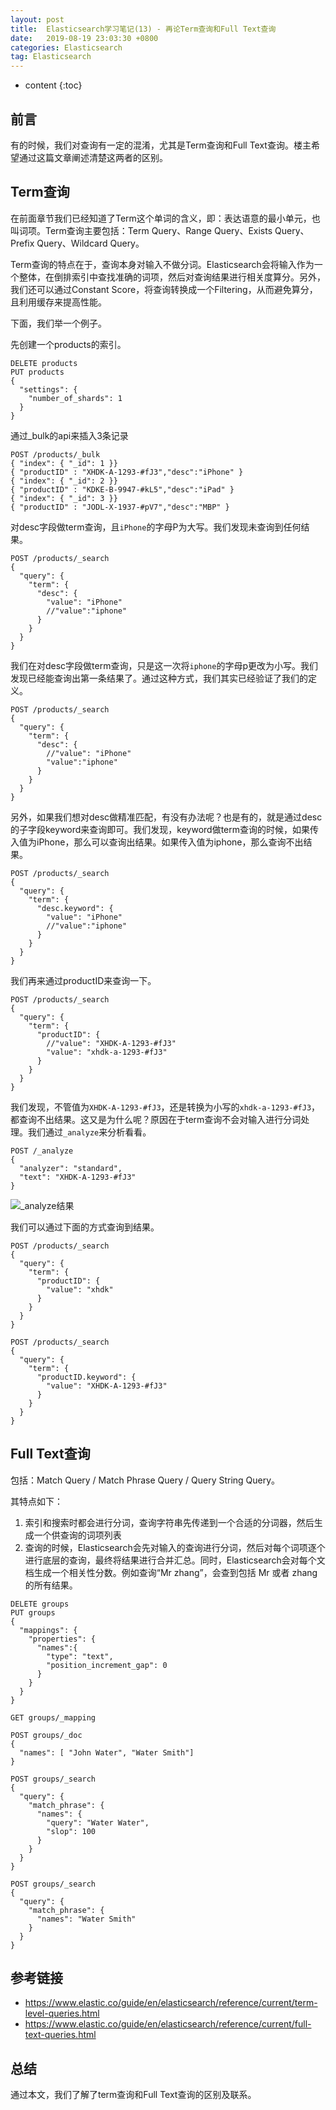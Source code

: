 ```yaml
---
layout: post
title:  Elasticsearch学习笔记(13) - 再论Term查询和Full Text查询
date:   2019-08-19 23:03:30 +0800
categories: Elasticsearch
tag: Elasticsearch
---
```


* content
{:toc}

## 前言

有的时候，我们对查询有一定的混淆，尤其是Term查询和Full Text查询。楼主希望通过这篇文章阐述清楚这两者的区别。

## Term查询

在前面章节我们已经知道了Term这个单词的含义，即：表达语意的最小单元，也叫词项。Term查询主要包括：Term Query、Range Query、Exists Query、Prefix Query、Wildcard Query。

Term查询的特点在于，查询本身对输入不做分词。Elasticsearch会将输入作为一个整体，在倒排索引中查找准确的词项，然后对查询结果进行相关度算分。另外，我们还可以通过Constant Score，将查询转换成一个Filtering，从而避免算分，且利用缓存来提高性能。

下面，我们举一个例子。

先创建一个products的索引。

```
DELETE products
PUT products
{
  "settings": {
    "number_of_shards": 1
  }
}
```

通过_bulk的api来插入3条记录

```
POST /products/_bulk
{ "index": { "_id": 1 }}
{ "productID" : "XHDK-A-1293-#fJ3","desc":"iPhone" }
{ "index": { "_id": 2 }}
{ "productID" : "KDKE-B-9947-#kL5","desc":"iPad" }
{ "index": { "_id": 3 }}
{ "productID" : "JODL-X-1937-#pV7","desc":"MBP" }
```

对desc字段做term查询，且`iPhone`的字母P为大写。我们发现未查询到任何结果。

```
POST /products/_search
{
  "query": {
    "term": {
      "desc": {
        "value": "iPhone"
        //"value":"iphone"
      }
    }
  }
}
```

我们在对desc字段做term查询，只是这一次将`iphone`的字母p更改为小写。我们发现已经能查询出第一条结果了。通过这种方式，我们其实已经验证了我们的定义。

```
POST /products/_search
{
  "query": {
    "term": {
      "desc": {
        //"value": "iPhone"
        "value":"iphone"
      }
    }
  }
}
```

另外，如果我们想对desc做精准匹配，有没有办法呢？也是有的，就是通过desc的子字段keyword来查询即可。我们发现，keyword做term查询的时候，如果传入值为iPhone，那么可以查询出结果。如果传入值为iphone，那么查询不出结果。

```
POST /products/_search
{
  "query": {
    "term": {
      "desc.keyword": {
        "value": "iPhone"
        //"value":"iphone"
      }
    }
  }
}
```

我们再来通过productID来查询一下。

```
POST /products/_search
{
  "query": {
    "term": {
      "productID": {
        //"value": "XHDK-A-1293-#fJ3"
        "value": "xhdk-a-1293-#fJ3"
      }
    }
  }
}
```

我们发现，不管值为`XHDK-A-1293-#fJ3`，还是转换为小写的`xhdk-a-1293-#fJ3`，都查询不出结果。这又是为什么呢？原因在于term查询不会对输入进行分词处理。我们通过`_analyze`来分析看看。

```
POST /_analyze
{
  "analyzer": "standard",
  "text": "XHDK-A-1293-#fJ3"
}
```

![_analyze结果](https://upload-images.jianshu.io/upload_images/845143-fa65148c342434a1.png)

我们可以通过下面的方式查询到结果。

```
POST /products/_search
{
  "query": {
    "term": {
      "productID": {
        "value": "xhdk"
      }
    }
  }
}

POST /products/_search
{
  "query": {
    "term": {
      "productID.keyword": {
        "value": "XHDK-A-1293-#fJ3"
      }
    }
  }
}
```

## Full Text查询

包括：Match Query / Match Phrase Query / Query String Query。

其特点如下：

1. 索引和搜索时都会进行分词，查询字符串先传递到一个合适的分词器，然后生成一个供查询的词项列表
2. 查询的时候，Elasticsearch会先对输入的查询进行分词，然后对每个词项逐个进行底层的查询，最终将结果进行合并汇总。同时，Elasticsearch会对每个文档生成一个相关性分数。例如查询“Mr zhang”，会查到包括 Mr 或者 zhang 的所有结果。

```
DELETE groups
PUT groups
{
  "mappings": {
    "properties": {
      "names":{
        "type": "text",
        "position_increment_gap": 0
      }
    }
  }
}

GET groups/_mapping

POST groups/_doc
{
  "names": [ "John Water", "Water Smith"]
}

POST groups/_search
{
  "query": {
    "match_phrase": {
      "names": {
        "query": "Water Water",
        "slop": 100
      }
    }
  }
}

POST groups/_search
{
  "query": {
    "match_phrase": {
      "names": "Water Smith"
    }
  }
}
```

## 参考链接

+ https://www.elastic.co/guide/en/elasticsearch/reference/current/term-level-queries.html
+ https://www.elastic.co/guide/en/elasticsearch/reference/current/full-text-queries.html


## 总结

通过本文，我们了解了term查询和Full Text查询的区别及联系。

